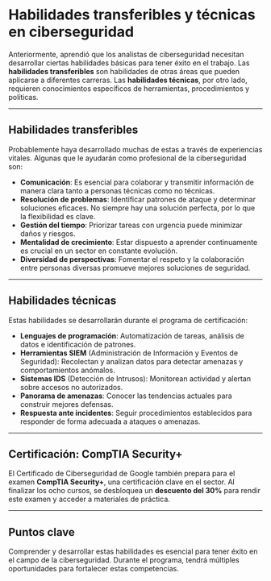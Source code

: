 # Habilidades transferibles y técnicas en ciberseguridad

Anteriormente, aprendió que los analistas de ciberseguridad necesitan desarrollar ciertas habilidades básicas para tener éxito en el trabajo. Las **habilidades transferibles** son habilidades de otras áreas que pueden aplicarse a diferentes carreras. Las **habilidades técnicas**, por otro lado, requieren conocimientos específicos de herramientas, procedimientos y políticas.

---

## Habilidades transferibles

Probablemente haya desarrollado muchas de estas a través de experiencias vitales. Algunas que le ayudarán como profesional de la ciberseguridad son:

- **Comunicación**: Es esencial para colaborar y transmitir información de manera clara tanto a personas técnicas como no técnicas.
- **Resolución de problemas**: Identificar patrones de ataque y determinar soluciones eficaces. No siempre hay una solución perfecta, por lo que la flexibilidad es clave.
- **Gestión del tiempo**: Priorizar tareas con urgencia puede minimizar daños y riesgos.
- **Mentalidad de crecimiento**: Estar dispuesto a aprender continuamente es crucial en un sector en constante evolución.
- **Diversidad de perspectivas**: Fomentar el respeto y la colaboración entre personas diversas promueve mejores soluciones de seguridad.

---

## Habilidades técnicas

Estas habilidades se desarrollarán durante el programa de certificación:

- **Lenguajes de programación**: Automatización de tareas, análisis de datos e identificación de patrones.
- **Herramientas SIEM** (Administración de Información y Eventos de Seguridad): Recolectan y analizan datos para detectar amenazas y comportamientos anómalos.
- **Sistemas IDS** (Detección de Intrusos): Monitorean actividad y alertan sobre accesos no autorizados.
- **Panorama de amenazas**: Conocer las tendencias actuales para construir mejores defensas.
- **Respuesta ante incidentes**: Seguir procedimientos establecidos para responder de forma adecuada a ataques o amenazas.

---

## Certificación: CompTIA Security+

El Certificado de Ciberseguridad de Google también prepara para el examen **CompTIA Security+**, una certificación clave en el sector. Al finalizar los ocho cursos, se desbloquea un **descuento del 30%** para rendir este examen y acceder a materiales de práctica.

---

## Puntos clave

Comprender y desarrollar estas habilidades es esencial para tener éxito en el campo de la ciberseguridad. Durante el programa, tendrá múltiples oportunidades para fortalecer estas competencias.

